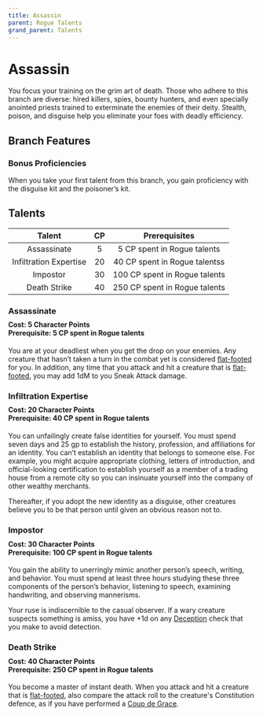```yaml
---
title: Assassin
parent: Rogue Talents
grand_parent: Talents
---
```


# Assassin
You focus your training on the grim art of death. Those who adhere to this branch are diverse: hired killers, spies, bounty hunters, and even specially anointed priests trained to exterminate the enemies of their deity. Stealth, poison, and disguise help you eliminate your foes with deadly efficiency.

## Branch Features

### Bonus Proficiencies
When you take your first talent from this branch, you gain proficiency with the disguise kit and the poisoner’s kit.

## Talents

| Talent | CP | Prerequisites |
|:------:|:--:|:-------------:|
| Assassinate            | 5 | 5 CP spent in Rogue talents |
| Infiltration Expertise | 20 | 40 CP spent in Rogue talentss |
| Impostor               | 30 | 100 CP spent in Rogue talents |
| Death Strike           | 40 | 250 CP spent in Rogue talents |

### Assassinate

<div style="margin-top:-10px;"></div>

#### **Cost:** 5 Character Points<br>**Prerequisite:** 5 CP spent in Rogue talents
You are at your deadliest when you get the drop on your enemies. Any creature that hasn’t taken a turn in the combat yet is considered [flat-footed](https://stormchaserroleplaying.com/stormchaserRPG/Conditions/Flatfooted/) for you. In addition, any time that you attack and hit a creature that is [flat-footed](https://stormchaserroleplaying.com/stormchaserRPG/Conditions/Flatfooted/), you may add 1dM to you Sneak Attack damage.

### Infiltration Expertise

<div style="margin-top:-10px;"></div>

#### **Cost:** 20 Character Points<br>**Prerequisite:** 40 CP spent in Rogue talents
You can unfailingly create false identities for yourself. You must spend seven days and 25 gp to establish the history, profession, and affiliations for an identity. You can’t establish an identity that belongs to someone else. For example, you might acquire appropriate clothing, letters of introduction, and official-looking certification to establish yourself as a member of a trading house from a remote city so you can insinuate yourself into the company of other wealthy merchants.

Thereafter, if you adopt the new identity as a disguise, other creatures believe you to be that person until given an obvious reason not to.

### Impostor

<div style="margin-top:-10px;"></div>

#### **Cost:** 30 Character Points<br>**Prerequisite:** 100 CP spent in Rogue talents
You gain the ability to unerringly mimic another person’s speech, writing, and behavior. You must spend at least three hours studying these three components of the person’s behavior, listening to speech, examining handwriting, and observing mannerisms.

Your ruse is indiscernible to the casual observer. If a wary creature suspects something is amiss, you have +1d on any [Deception](https://stormchaserroleplaying.com/stormchaserRPG/Skills/Deception/) check that you make to avoid detection.

### Death Strike

<div style="margin-top:-10px;"></div>

#### **Cost:** 40 Character Points<br>**Prerequisite:** 250 CP spent in Rogue talents
You become a master of instant death. When you attack and hit a creature that is [flat-footed](https://stormchaserroleplaying.com/stormchaserRPG/Conditions/Flatfooted/), also compare the attack roll to the creature's Constitution defence, as if you have performed a [Coup de Grace](https://stormchaserroleplaying.com/stormchaserRPG/Combat/Melee/Coup/).
